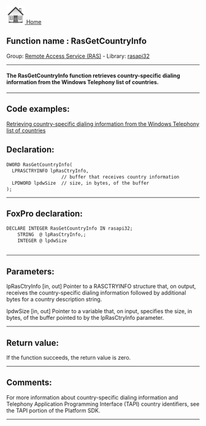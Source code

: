 [<img src="../../images/home.png"> Home ](https://github.com/VFPX/Win32API)  

## Function name : RasGetCountryInfo
Group: [Remote Access Service (RAS)](../../functions_group.md#Remote_Access_Service_(RAS))  -  Library: [rasapi32](../../libraries.md#rasapi32)  
***  


#### The RasGetCountryInfo function retrieves country-specific dialing information from the Windows Telephony list of countries.
***  


## Code examples:
[Retrieving country-specific dialing information from the Windows Telephony list of countries](../../samples/sample_329.md)  

## Declaration:
```foxpro  
DWORD RasGetCountryInfo(
  LPRASCTRYINFO lpRasCtryInfo,
                    // buffer that receives country information
  LPDWORD lpdwSize  // size, in bytes, of the buffer
);  
```  
***  


## FoxPro declaration:
```foxpro  
DECLARE INTEGER RasGetCountryInfo IN rasapi32;
	STRING  @ lpRasCtryInfo,;
	INTEGER @ lpdwSize
  
```  
***  


## Parameters:
lpRasCtryInfo 
[in, out] Pointer to a RASCTRYINFO structure that, on output, receives the country-specific dialing information followed by additional bytes for a country description string. 

lpdwSize 
[in, out] Pointer to a variable that, on input, specifies the size, in bytes, of the buffer pointed to by the lpRasCtryInfo parameter.   
***  


## Return value:
If the function succeeds, the return value is zero.  
***  


## Comments:
For more information about country-specific dialing information and Telephony Application Programming Interface (TAPI) country identifiers, see the TAPI portion of the Platform SDK.   
  
***  

